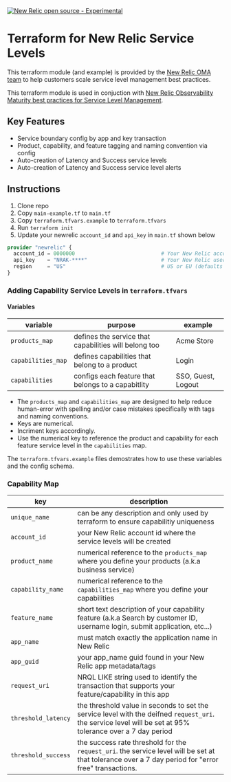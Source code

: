 <a href="https://github.com/newrelic/open-source-office/blob/master/examples/categories/index.md#category-new-relic-experimental">
<picture>
  <source media="(prefers-color-scheme: dark)" srcset="https://raw.githubusercontent.com/newrelic/open-source-office/master/examples/categories/images/dark/Experimental.png">
  <source media="(prefers-color-scheme: light)" srcset="https://raw.githubusercontent.com/newrelic/open-source-office/master/examples/categories/images/Experimental.png">
  <img alt="New Relic open source - Experimental" src="https://raw.githubusercontent.com/newrelic/open-source-office/master/examples/categories/images/Experimental.png">
</picture>
</a>

# Terraform for New Relic Service Levels

This terraform module (and example) is provided by the [New Relic OMA team](https://docs.newrelic.com/docs/new-relic-solutions/observability-maturity/introduction/) to help customers scale service level management best practices.

This terraform module is used in conjuction with [New Relic Observability Maturity best practices for Service Level Management](https://docs.newrelic.com/docs/new-relic-solutions/observability-maturity/uptime-performance-reliability/optimize-slm-guide/).

## Key Features

* Service boundary config by app and key transaction
* Product, capability, and feature tagging and naming convention via config
* Auto-creation of Latency and Success service levels
* Auto-creation of Latency and Success service level alerts

## Instructions

1. Clone repo
2. Copy `main-example.tf` to `main.tf`
3. Copy `terraform.tfvars.example` to `terraform.tfvars`
4. Run `terraform init`
5. Update your newrelic `account_id` and `api_key` in `main.tf` shown below

``` terraform
provider "newrelic" {
  account_id = 0000000                            # Your New Relic account ID
  api_key    = "NRAK-****"                        # Your New Relic user key
  region     = "US"                               # US or EU (defaults to US)
}
```

### Adding Capability Service Levels in `terraform.tfvars`

#### Variables

 variable | purpose | example
--- | --- | ---
`products_map` | defines the service that capabilities will belong too | Acme Store
`capabilities_map` | defines capabilities that belong to a product | Login
`capabilities` | configs each feature that belongs to a capabitlity | SSO, Guest, Logout

* The `products_map` and `capabilities_map` are designed to help reduce human-error with spelling and/or case mistakes specifically with tags and naming conventions.
* Keys are numerical.
* Incriment keys accordingly. 
* Use the numerical key to reference the product and capability for each feature service level in the `capabilities` map.

The `terraform.tfvars.example` files demostrates how to use these variables and the config schema.

### Capability Map

key | description
--- | --- |
`unique_name` | can be any description and only used by terraform to ensure capabilitiy uniqueness
`account_id` | your New Relic account id where the service levels will be created
`product_name` | numerical reference to the `products_map` where you define your products (a.k.a business service)
`capability_name` | numerical reference to the `capabilities_map` where you define your capabilities
`feature_name` | short text description of your capability feature (a.k.a Search by customer ID, username login, submit application, etc...)
`app_name` | must match exactly the application name in New Relic
`app_guid` | your app_name guid found in your New Relic app metadata/tags
`request_uri` | NRQL LIKE string used to identify the transaction that supports your feature/capability in this app
`threshold_latency` | the threshold value in seconds to set the service level with the deifned `request_uri`. the service level will be set at 95% tolerance over a 7 day period
`threshold_success` | the success rate threshold for the `request_uri`. the service level will be set at that tolerance over a 7 day period for "error free" transactions.



